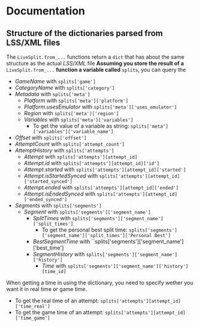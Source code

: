 # Documentation
## Structure of the dictionaries parsed from LSS/XML files
The `LiveSplit.from_...` functions return a `dict` that has about the same structure as the actual *LSS*/*XML* file 
**Assuming you store the result of a** `LiveSplit.from_...` **function a variable called** `splits`, you can query the
- *GameName* with `splits['game']`
- *CategoryName* with `splits['category']`
- *Metadata* with `splits['meta']`
	- *Platform* with `splits['meta']['platform']`
	- *Platform.usesEmulator* with `splits['meta']['uses_emulator']`
	- *Region* with `splits['meta']['region']`
	- *Variables* with `splits['meta']['variables']`
		- To get the value of a variable as string: `splits['meta']['variables']['variable_name']`
- *Offset* with `splits['offset']`
- *AttemptCount* with `splits['attempt_count']`
- *AttemptHistory* with `splits['attempts']`
	- *Attempt* with `splits['attempts'][attempt_id]`
	- *Attempt.id* with `splits['attempts'][attempt_id]['id']`
	- *Attempt.started* with `splits['attempts'][attempt_id]['started']`
	- *Attempt.isStartedSynced* with `splits['attempts'][attempt_id]['started_synced']`
	- *Attempt.ended* with `splits['attempts'][attempt_id]['ended']`
	- *Attempt.isEndedSynced* with `splits['attempts'][attempt_id]['ended_synced']`
- *Segments* with `splits['segments']`
	- *Segment* with `splits['segments']['segment_name']`
		- *SplitTimes* with `splits['segments']['segment_name']['split_times']`
			- To get the personal best split time: `splits['segments']['segment_name']['split_times']['Personal Best']`
		- *BestSegmentTime* with ``splits['segments']['segment_name']['best_time']
		- *SegmentHistory* with `splits['segments']['segment_name']['history']`
			- *Time* with `splits['segments']['segment_name']['history'][time_id]`

When getting a time in using the dictionary, you need to specify wether you want it in real time or game time.
- To get the real time of an attempt: `splits['attempts'][attempt_id]['time_real']`
- To get the game time of an attempt: `splits['attempts'][attempt_id]['time_game']`
